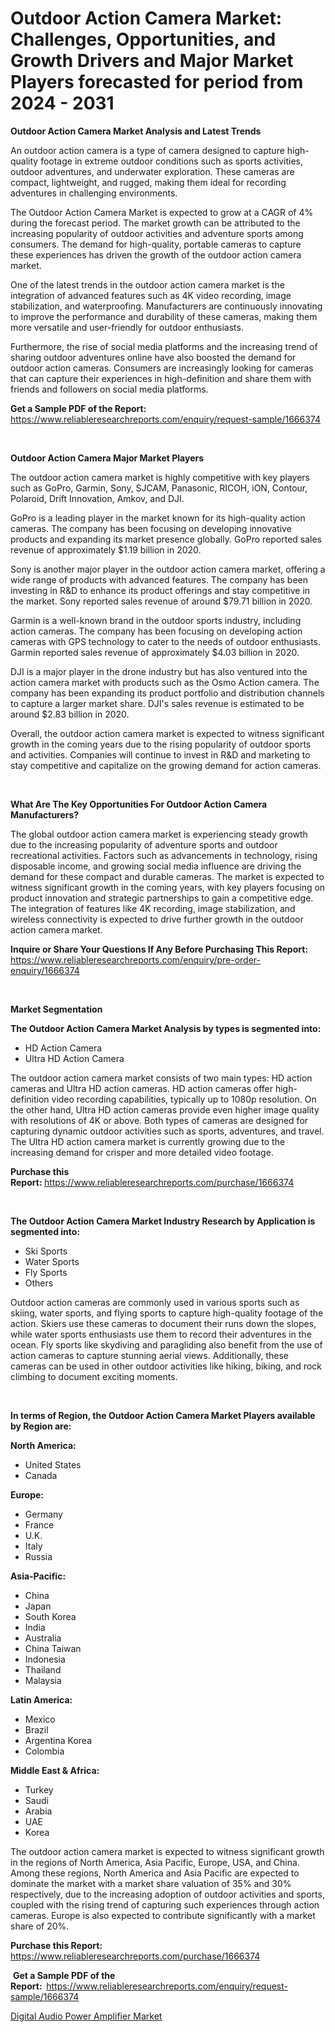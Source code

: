 <p><h1>Outdoor Action Camera Market: Challenges, Opportunities, and Growth Drivers and Major Market Players forecasted for period from 2024 - 2031</h1></p><p><strong>Outdoor Action Camera Market Analysis and Latest Trends</strong></p>
<p><p>An outdoor action camera is a type of camera designed to capture high-quality footage in extreme outdoor conditions such as sports activities, outdoor adventures, and underwater exploration. These cameras are compact, lightweight, and rugged, making them ideal for recording adventures in challenging environments.</p><p>The Outdoor Action Camera Market is expected to grow at a CAGR of 4% during the forecast period. The market growth can be attributed to the increasing popularity of outdoor activities and adventure sports among consumers. The demand for high-quality, portable cameras to capture these experiences has driven the growth of the outdoor action camera market.</p><p>One of the latest trends in the outdoor action camera market is the integration of advanced features such as 4K video recording, image stabilization, and waterproofing. Manufacturers are continuously innovating to improve the performance and durability of these cameras, making them more versatile and user-friendly for outdoor enthusiasts.</p><p>Furthermore, the rise of social media platforms and the increasing trend of sharing outdoor adventures online have also boosted the demand for outdoor action cameras. Consumers are increasingly looking for cameras that can capture their experiences in high-definition and share them with friends and followers on social media platforms.</p></p>
<p><strong>Get a Sample PDF of the Report:&nbsp;</strong> <a href="https://www.reliableresearchreports.com/enquiry/request-sample/1666374">https://www.reliableresearchreports.com/enquiry/request-sample/1666374</a></p>
<p>&nbsp;</p>
<p><strong>Outdoor Action Camera Major Market Players</strong></p>
<p><p>The outdoor action camera market is highly competitive with key players such as GoPro, Garmin, Sony, SJCAM, Panasonic, RICOH, iON, Contour, Polaroid, Drift Innovation, Amkov, and DJI. </p><p>GoPro is a leading player in the market known for its high-quality action cameras. The company has been focusing on developing innovative products and expanding its market presence globally. GoPro reported sales revenue of approximately $1.19 billion in 2020.</p><p>Sony is another major player in the outdoor action camera market, offering a wide range of products with advanced features. The company has been investing in R&D to enhance its product offerings and stay competitive in the market. Sony reported sales revenue of around $79.71 billion in 2020.</p><p>Garmin is a well-known brand in the outdoor sports industry, including action cameras. The company has been focusing on developing action cameras with GPS technology to cater to the needs of outdoor enthusiasts. Garmin reported sales revenue of approximately $4.03 billion in 2020.</p><p>DJI is a major player in the drone industry but has also ventured into the action camera market with products such as the Osmo Action camera. The company has been expanding its product portfolio and distribution channels to capture a larger market share. DJI's sales revenue is estimated to be around $2.83 billion in 2020.</p><p>Overall, the outdoor action camera market is expected to witness significant growth in the coming years due to the rising popularity of outdoor sports and activities. Companies will continue to invest in R&D and marketing to stay competitive and capitalize on the growing demand for action cameras.</p></p>
<p>&nbsp;</p>
<p><strong>What Are The Key Opportunities For Outdoor Action Camera Manufacturers?</strong></p>
<p><p>The global outdoor action camera market is experiencing steady growth due to the increasing popularity of adventure sports and outdoor recreational activities. Factors such as advancements in technology, rising disposable income, and growing social media influence are driving the demand for these compact and durable cameras. The market is expected to witness significant growth in the coming years, with key players focusing on product innovation and strategic partnerships to gain a competitive edge. The integration of features like 4K recording, image stabilization, and wireless connectivity is expected to drive further growth in the outdoor action camera market.</p></p>
<p><strong>Inquire or Share Your Questions If Any Before Purchasing This Report:</strong> <a href="https://www.reliableresearchreports.com/enquiry/pre-order-enquiry/1666374">https://www.reliableresearchreports.com/enquiry/pre-order-enquiry/1666374</a></p>
<p>&nbsp;</p>
<p><strong>Market Segmentation</strong></p>
<p><strong>The Outdoor Action Camera Market Analysis by types is segmented into:</strong></p>
<p><ul><li>HD Action Camera</li><li>Ultra HD Action Camera</li></ul></p>
<p><p>The outdoor action camera market consists of two main types: HD action cameras and Ultra HD action cameras. HD action cameras offer high-definition video recording capabilities, typically up to 1080p resolution. On the other hand, Ultra HD action cameras provide even higher image quality with resolutions of 4K or above. Both types of cameras are designed for capturing dynamic outdoor activities such as sports, adventures, and travel. The Ultra HD action camera market is currently growing due to the increasing demand for crisper and more detailed video footage.</p></p>
<p><strong>Purchase this Report:&nbsp;</strong><a href="https://www.reliableresearchreports.com/purchase/1666374">https://www.reliableresearchreports.com/purchase/1666374</a></p>
<p>&nbsp;</p>
<p><strong>The Outdoor Action Camera Market Industry Research by Application is segmented into:</strong></p>
<p><ul><li>Ski Sports</li><li>Water Sports</li><li>Fly Sports</li><li>Others</li></ul></p>
<p><p>Outdoor action cameras are commonly used in various sports such as skiing, water sports, and flying sports to capture high-quality footage of the action. Skiers use these cameras to document their runs down the slopes, while water sports enthusiasts use them to record their adventures in the ocean. Fly sports like skydiving and paragliding also benefit from the use of action cameras to capture stunning aerial views. Additionally, these cameras can be used in other outdoor activities like hiking, biking, and rock climbing to document exciting moments.</p></p>
<p>&nbsp;</p>
<p><strong>In terms of Region, the Outdoor Action Camera Market Players available by Region are:</strong></p>
<p>
    <p> <strong> North America: </strong>
        <ul>
            <li>United States</li>
            <li>Canada</li>
        </ul>
        </p> 
    <p> <strong> Europe: </strong>
        <ul>
            <li>Germany</li>
            <li>France</li>
            <li>U.K.</li>
            <li>Italy</li>
            <li>Russia</li>
        </ul>
        </p> 
    <p> <strong> Asia-Pacific: </strong>
        <ul>
            <li>China</li>
            <li>Japan</li>
            <li>South Korea</li>
            <li>India</li>
            <li>Australia</li>
            <li>China Taiwan</li>
            <li>Indonesia</li>
            <li>Thailand</li>
            <li>Malaysia</li>
        </ul>
        </p> 
    <p> <strong> Latin America: </strong>
        <ul>
            <li>Mexico</li>
            <li>Brazil</li>
            <li>Argentina Korea</li>
            <li>Colombia</li>
        </ul>
        </p> 
    <p> <strong> Middle East & Africa: </strong>
        <ul>
            <li>Turkey</li>
            <li>Saudi</li>
            <li>Arabia</li>
            <li>UAE</li>
            <li>Korea</li>
        </ul>
    </p>
    </p>
<p><p>The outdoor action camera market is expected to witness significant growth in the regions of North America, Asia Pacific, Europe, USA, and China. Among these regions, North America and Asia Pacific are expected to dominate the market with a market share valuation of 35% and 30% respectively, due to the increasing adoption of outdoor activities and sports, coupled with the rising trend of capturing such experiences through action cameras. Europe is also expected to contribute significantly with a market share of 20%.</p></p>
<p><strong>Purchase this Report: </strong><a href="https://www.reliableresearchreports.com/purchase/1666374">https://www.reliableresearchreports.com/purchase/1666374</a></p>
<p>&nbsp;<strong>Get a Sample PDF of the Report:&nbsp;&nbsp;</strong><a href="https://www.reliableresearchreports.com/enquiry/request-sample/1666374">https://www.reliableresearchreports.com/enquiry/request-sample/1666374</a></p>
<p><strong></strong></p>
<p><p><a href="https://github.com/ChiragRp1/Market-Research-Report-List-3/blob/main/digital-audio-power-amplifier-market.md">Digital Audio Power Amplifier Market</a></p></p>